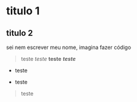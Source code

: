 # titulo 1
## titulo 2
sei nem escrever meu nome, imagina fazer código
> teste
*teste*
**teste**
***teste***
- teste
* teste
> teste
